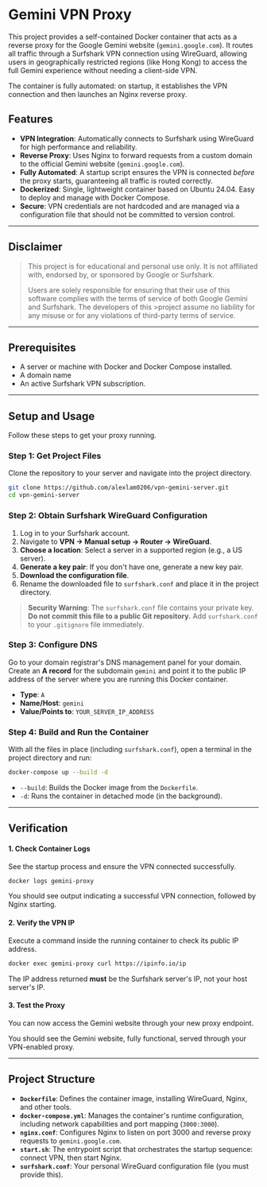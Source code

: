 # Gemini VPN Proxy

This project provides a self-contained Docker container that acts as a reverse proxy for the Google Gemini website (`gemini.google.com`). It routes all traffic through a Surfshark VPN connection using WireGuard, allowing users in geographically restricted regions (like Hong Kong) to access the full Gemini experience without needing a client-side VPN.

The container is fully automated: on startup, it establishes the VPN connection and then launches an Nginx reverse proxy.

## Features

- **VPN Integration**: Automatically connects to Surfshark using WireGuard for high performance and reliability.
- **Reverse Proxy**: Uses Nginx to forward requests from a custom domain to the official Gemini website (`gemini.google.com`).
- **Fully Automated**: A startup script ensures the VPN is connected *before* the proxy starts, guaranteeing all traffic is routed correctly.
- **Dockerized**: Single, lightweight container based on Ubuntu 24.04. Easy to deploy and manage with Docker Compose.
- **Secure**: VPN credentials are not hardcoded and are managed via a configuration file that should not be committed to version control.

---
## Disclaimer

> This project is for educational and personal use only. It is not affiliated with, endorsed by, or sponsored by Google or Surfshark.
>
> Users are solely responsible for ensuring that their use of this software complies with the terms of service of both Google Gemini and Surfshark. The developers of this >project assume no liability for any misuse or for any violations of third-party terms of service.

---

## Prerequisites
- A server or machine with Docker and Docker Compose installed.
- A domain name
- An active Surfshark VPN subscription.

---

## Setup and Usage

Follow these steps to get your proxy running.

### Step 1: Get Project Files

Clone the repository to your server and navigate into the project directory.

```bash
git clone https://github.com/alexlam0206/vpn-gemini-server.git
cd vpn-gemini-server
```

### Step 2: Obtain Surfshark WireGuard Configuration

1.  Log in to your Surfshark account.
2.  Navigate to **VPN -> Manual setup -> Router -> WireGuard**.
3.  **Choose a location**: Select a server in a supported region (e.g., a US server).
4.  **Generate a key pair**: If you don't have one, generate a new key pair.
5.  **Download the configuration file**.
6.  Rename the downloaded file to `surfshark.conf` and place it in the project directory.

> **Security Warning**: The `surfshark.conf` file contains your private key. **Do not commit this file to a public Git repository.** Add `surfshark.conf` to your `.gitignore` file immediately.

### Step 3: Configure DNS

Go to your domain registrar's DNS management panel for your domain. Create an **A record** for the subdomain `gemini` and point it to the public IP address of the server where you are running this Docker container.

- **Type**: `A`
- **Name/Host**: `gemini`
- **Value/Points to**: `YOUR_SERVER_IP_ADDRESS`

### Step 4: Build and Run the Container

With all the files in place (including `surfshark.conf`), open a terminal in the project directory and run:

```bash
docker-compose up --build -d
```

- `--build`: Builds the Docker image from the `Dockerfile`.
- `-d`: Runs the container in detached mode (in the background).

---

## Verification

#### 1. Check Container Logs

See the startup process and ensure the VPN connected successfully.

```bash
docker logs gemini-proxy
```

You should see output indicating a successful VPN connection, followed by Nginx starting.

#### 2. Verify the VPN IP

Execute a command inside the running container to check its public IP address.

```bash
docker exec gemini-proxy curl https://ipinfo.io/ip
```

The IP address returned **must** be the Surfshark server's IP, not your host server's IP.

#### 3. Test the Proxy

You can now access the Gemini website through your new proxy endpoint. 

You should see the Gemini website, fully functional, served through your VPN-enabled proxy.

---

## Project Structure

- **`Dockerfile`**: Defines the container image, installing WireGuard, Nginx, and other tools.
- **`docker-compose.yml`**: Manages the container's runtime configuration, including network capabilities and port mapping (`3000:3000`).
- **`nginx.conf`**: Configures Nginx to listen on port 3000 and reverse proxy requests to `gemini.google.com`.
- **`start.sh`**: The entrypoint script that orchestrates the startup sequence: connect VPN, then start Nginx.
- **`surfshark.conf`**: Your personal WireGuard configuration file (you must provide this).
